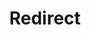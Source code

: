 ﻿---
layout: src/layouts/Redirect.astro
title: Redirect
redirect: https://octopus.com/docs/octopus-rest-api/cli/octopus-worker-view
pubDate:  2023-01-01
navSearch: false
navSitemap: false
navMenu: false
---
